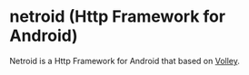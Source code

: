 
netroid (Http Framework for Android)
=======================

Netroid is a Http Framework for Android that based on [Volley](https://www.captechconsulting.com/blog/raymond-robinson/google-io-2013-volley-image-cache-tutorial).

